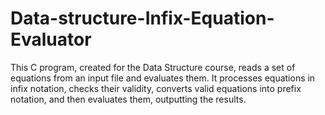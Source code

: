 # Data-structure-Infix-Equation-Evaluator



This C program, created for the Data Structure course, reads a set of equations from an input file and evaluates them. It processes equations in infix notation, checks their validity, converts valid equations into prefix notation, and then evaluates them, outputting the results.
